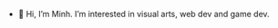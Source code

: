 - 👋 Hi, I’m Minh. I’m interested in visual arts, web dev and game dev. 
<!---
minhVu03/minhVu03 is a ✨ special ✨ repository because its `README.md` (this file) appears on your GitHub profile.
You can click the Preview link to take a look at your changes.
--->
